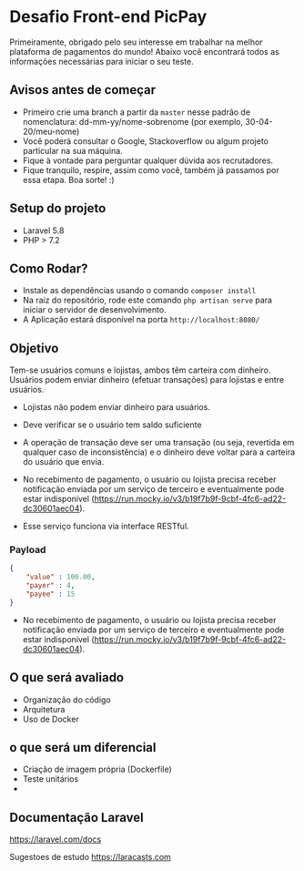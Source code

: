 # Desafio Front-end PicPay

Primeiramente, obrigado pelo seu interesse em trabalhar na melhor plataforma de pagamentos do mundo!
Abaixo você encontrará todos as informações necessárias para iniciar o seu teste.

## Avisos antes de começar

- Primeiro crie uma branch a partir da `master` nesse padrão de nomenclatura: dd-mm-yy/nome-sobrenome (por exemplo, 30-04-20/meu-nome)
- Você poderá consultar o Google, Stackoverflow ou algum projeto particular na sua máquina.
- Fique à vontade para perguntar qualquer dúvida aos recrutadores.
- Fique tranquilo, respire, assim como você, também já passamos por essa etapa. Boa sorte! :)

## Setup do projeto

- Laravel 5.8
- PHP > 7.2

## Como Rodar?

- Instale as dependências usando o comando `composer install`
- Na raiz do repositório, rode este comando `php artisan serve` para iniciar o servidor de desenvolvimento.
- A Aplicação estará disponível na porta `http://localhost:8080/`

## Objetivo
Tem-se usuários comuns e lojistas, ambos têm carteira com dinheiro. Usuários podem enviar dinheiro (efetuar transações) para lojistas e entre usuários. 

- Lojistas não podem enviar dinheiro para usuários. 

- Deve verificar se o usuário tem saldo suficiente

- A operação de transação deve ser uma transação (ou seja, revertida em qualquer caso de inconsistência) e o dinheiro deve voltar para a carteira do usuário que envia. 

- No recebimento de pagamento, o usuário ou lojista precisa receber notificação enviada por um serviço de terceiro e eventualmente pode estar indisponível (https://run.mocky.io/v3/b19f7b9f-9cbf-4fc6-ad22-dc30601aec04). 

- Esse serviço funciona via interface RESTful. 

### Payload
```json
{
    "value" : 100.00,
    "payer" : 4,
    "payee" : 15
}
```

- No recebimento de pagamento, o usuário ou lojista precisa receber notificação enviada por um serviço de terceiro e eventualmente pode estar indisponível (https://run.mocky.io/v3/b19f7b9f-9cbf-4fc6-ad22-dc30601aec04). 

## O que será avaliado
- Organização do código
- Arquitetura
- Uso de Docker

## o que será um diferencial
- Criação de imagem própria (Dockerfile)
- Teste unitários
- 

## Documentação Laravel

https://laravel.com/docs

Sugestoes de estudo
https://laracasts.com

